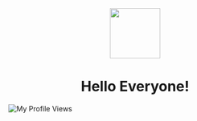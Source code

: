 <div id="start" align="center">
  <img src="https://media4.giphy.com/media/26tn33aiTi1jkl6H6/giphy.gif?cid=ecf05e47oid7dkca4902i2zat8toklw74dkwp8wkhujvtxqp&rid=giphy.gif&ct=g" width="100"/>
</div>

<h1 align="center">
Hello Everyone!
</h1>

<img src="https://komarev.com/ghpvc/?username=zToastWTF&style=flat-square&color=blue" align="center" alt="My Profile Views"/>
